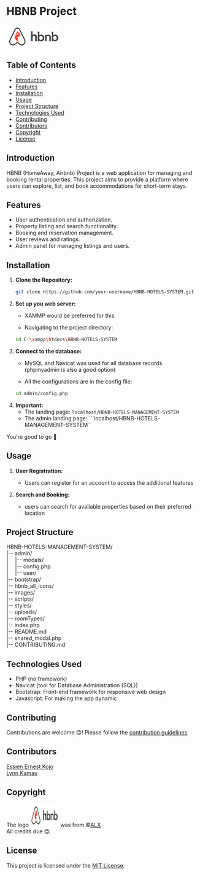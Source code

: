 # HBNB Project

![HBNB Logo](hbnb_logo.png)

## Table of Contents

- [Introduction](#introduction)
- [Features](#features)
- [Installation](#installation)
- [Usage](#usage)
- [Project Structure](#project-structure)
- [Technologies Used](#technologies-used)
- [Contributing](#contributing)
- [Contributors](#contributors)
- [Copyright](#copyright)
- [License](#license)

## Introduction

HBNB (HomeAway, Airbnb) Project is a web application for managing and booking rental properties. This project aims to provide a platform where users can explore, list, and book accommodations for short-term stays.

## Features

- User authentication and authorization.
- Property listing and search functionality.
- Booking and reservation management.
- User reviews and ratings.
- Admin panel for managing listings and users.

## Installation

1. **Clone the Repository:**
   ```bash
   git clone https://github.com/your-username/HBNB-HOTELS-SYSTEM.git

2. **Set up you web server:**
    - XAMMP would be preferred for this.

    - Navigating to the project directory:
    ```bash
    cd C:\xampp\htdocs\HBNB-HOTELS-SYSTEM

3. **Connect to the database:**
    - MySQL and Navicat was used for all database records. (phpmyadmin is also a good option)

    - All the configurations are in the config file:
    ```bash
    cd admin/config.php

4. **Important:**
    - The landing page: ```localhost/HBNB-HOTELS-MANAGEMENT-SYSTEM```
    - The admin landing page: ```localhost/HBNB-HOTELS-MANAGEMENT-SYSTEM``

You're good to go 🎉

## Usage

1. **User Registration:**
    - Users can register for an account to access the additional features
    
2. **Search and Booking:**
    - users can search for available properties based on their preferred location

## Project Structure

HBNB-HOTELS-MANAGEMENT-SYSTEM/<br>
|-- admin/<br>
|&emsp;   |-- modals/<br>
|&emsp;   |-- config.php<br>
|&emsp;   |-- user/<br>
|-- bootstrap/<br>
|-- hbnb_all_icons/<br>
|-- images/<br>
|-- scripts/<br>
|-- styles/<br>
|-- uploads/<br>
|-- roomTypes/<br>
|-- index.php<br>
|-- README.md<br>
|-- shared_modal.php<br>
|-- CONTRIBUTING.md<br>

## Technologies Used

- PHP (no framework)
- Navicat (tool for Database Administration (SQL))
- Bootstrap: Front-end framework for responsive web design
- Javascript: For making the app dynamic

## Contributing

Contributions are welcome 😊! 
Please follow the [contribution guidelines](CONTRIBUTING.md)

## Contributors
[Essien Ernest Kojo](https://github.com/Grandkojo)<br>
[Lynn Kamau](https://github.com/LynnKamau)

## Copyright
The logo <img src="hbnb_logo.png" alt="HBNB logo" width="75" height="60"> was from ©[ALX](https://www.alxafrica.com/)<br>
All credits due 😊.

## License

This project is licensed under the [MIT License](LICENSE).